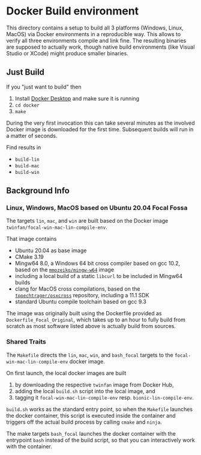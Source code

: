 # Docker Build environment

This directory contains a setup to build all 3 platforms
(Windows, Linux, MacOS) via Docker environments in a
reproducible way. This allows to verify all three environments
compile and link fine. The resulting binaries are supposed
to actually work, though native build environments
(like Visual Studio or XCode) might produce smaller binaries.

## Just Build

If you "just want to build" then

1. Install [Docker Desktop](https://www.docker.com/products/docker-desktop)
   and make sure it is running
2. `cd docker`
3. `make`

During the very first invocation this can take several minutes
as the involved Docker image is downloaded for the first time.
Subsequent builds will run in a matter of seconds.

Find results in

- `build-lin`
- `build-mac`
- `build-win`

## Background Info

### Linux, Windows, MacOS based on Ubuntu 20.04 Focal Fossa

The targets `lin`, `mac`, and `win` are built based on
the Docker image `twinfan/focal-win-mac-lin-compile-env`.

That image contains

- Ubuntu 20.04 as base image
- CMake 3.19
- Mingw64 8.0, a Windows 64 bit cross compiler based on gcc 10.2,
  based on the [`mmozeiko/mingw-w64`](https://hub.docker.com/r/mmozeiko/mingw-w64) image
- including a local build of a static `libcurl`
  to be included in Mingw64 builds
- clang for MacOS cross compilations, based on the
  [`tpoechtrager/osxcross`](https://github.com/tpoechtrager/osxcross) repository,
  including a 11.1 SDK
- standard Ubuntu compile toolchain based on gcc 9.3

The image was originally built using the Dockerfile provided
as `Dockerfile_Focal_Original`, which takes up to an hour
to fully build from scratch as most software listed above
is actually build from sources.

### Shared Traits

The `Makefile` directs the `lin`, `mac`, `win`, and `bash_focal` targets
to the `focal-win-mac-lin-compile-env` docker image.

On first launch, the local docker images are built

1. by downloading the respective `twinfan` image from Docker Hub,
2. adding the local `build.sh` script into the local image, and
3. tagging it `focal-win-mac-lin-compile-env` resp.
   `bionic-lin-compile-env`.

`build.sh` works as the standard entry point, so when the `Makefile`
launches the docker container, this script is executed inside the
container and triggers off the actual build process by calling `cmake`
and `ninja`.

The make targets `bash_focal` launches the docker container with the 
entrypoint `bash` instead of the build script, so that you can interactively 
work with the container.
